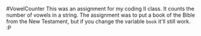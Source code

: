 #VowelCounter
This was an assignment for my coding II class. It counts the number of vowels in a string. The assignment was to put a book of the Bible from the New Testament, but if you change the variable `book` it'll still work. :P